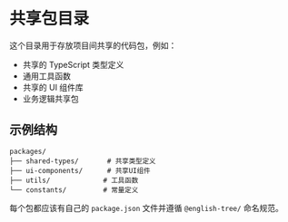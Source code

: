 # 共享包目录

这个目录用于存放项目间共享的代码包，例如：

- 共享的 TypeScript 类型定义
- 通用工具函数
- 共享的 UI 组件库
- 业务逻辑共享包

## 示例结构

```
packages/
├── shared-types/       # 共享类型定义
├── ui-components/      # 共享UI组件
├── utils/             # 工具函数
└── constants/         # 常量定义
```

每个包都应该有自己的 `package.json` 文件并遵循 `@english-tree/` 命名规范。
